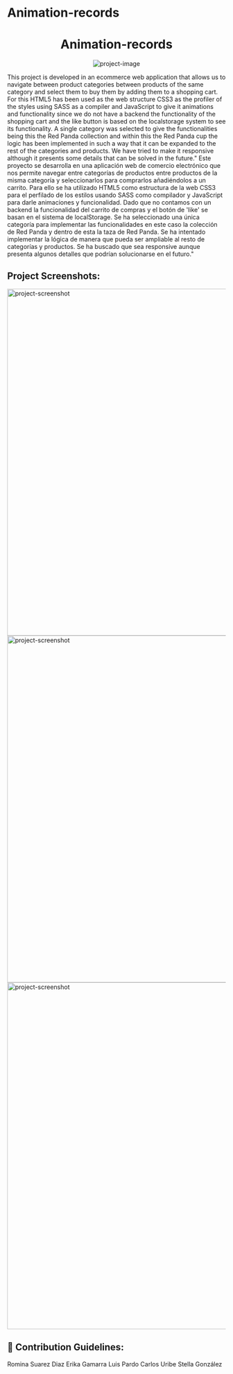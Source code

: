 # Animation-records
<h1 align="center" id="title">Animation-records</h1>

<p align="center"><img src="https://socialify.git.ci/rominaruizdiaz/Animation-records/image?font=Source%20Code%20Pro&amp;language=1&amp;name=1&amp;owner=1&amp;pattern=Brick%20Wall&amp;stargazers=1&amp;theme=Auto" alt="project-image"></p>

<p id="description">This project is developed in an ecommerce web application that allows us to navigate between product categories between products of the same category and select them to buy them by adding them to a shopping cart. For this HTML5 has been used as the web structure CSS3 as the profiler of the styles using SASS as a compiler and JavaScript to give it animations and functionality since we do not have a backend the functionality of the shopping cart and the like button is based on the localstorage system to see its functionality. A single category was selected to give the functionalities being this the Red Panda collection and within this the Red Panda cup the logic has been implemented in such a way that it can be expanded to the rest of the categories and products. We have tried to make it responsive although it presents some details that can be solved in the future." Este proyecto se desarrolla en una aplicación web de comercio electrónico que nos permite navegar entre categorías de productos entre productos de la misma categoría y seleccionarlos para comprarlos añadiéndolos a un carrito. Para ello se ha utilizado HTML5 como estructura de la web CSS3 para el perfilado de los estilos usando SASS como compilador y JavaScript para darle animaciones y funcionalidad. Dado que no contamos con un backend la funcionalidad del carrito de compras y el botón de 'like' se basan en el sistema de localStorage. Se ha seleccionado una única categoría para implementar las funcionalidades en este caso la colección de Red Panda y dentro de esta la taza de Red Panda. Se ha intentado implementar la lógica de manera que pueda ser ampliable al resto de categorías y productos. Se ha buscado que sea responsive aunque presenta algunos detalles que podrían solucionarse en el futuro."</p>

<h2>Project Screenshots:</h2>

<img src="http://127.0.0.1:5501/public/pages/home-page.html" alt="project-screenshot" width="1280" height="800/">

<img src="http://127.0.0.1:5501/public/pages/section-page.html" alt="project-screenshot" width="1280" height="800/">

<img src="http://127.0.0.1:5501/public/pages/product-detail.html" alt="project-screenshot" width="1280" height="800/">

<h2>🍰 Contribution Guidelines:</h2>

Romina Suarez Diaz Erika Gamarra Luis Pardo Carlos Uribe Stella González
